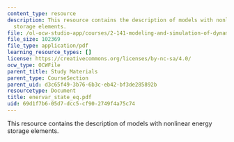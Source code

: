 ```yaml
---
content_type: resource
description: This resource contains the description of models with nonlinear energy
  storage elements.
file: /ol-ocw-studio-app/courses/2-141-modeling-and-simulation-of-dynamic-systems-fall-2006/69d1f7b605d7dcc5cf902749f4a75c74_enervar_state_eq.pdf
file_size: 102369
file_type: application/pdf
learning_resource_types: []
license: https://creativecommons.org/licenses/by-nc-sa/4.0/
ocw_type: OCWFile
parent_title: Study Materials
parent_type: CourseSection
parent_uid: d3c65f49-3b76-6b3c-eb42-bf3de285892b
resourcetype: Document
title: enervar_state_eq.pdf
uid: 69d1f7b6-05d7-dcc5-cf90-2749f4a75c74
---
```

This resource contains the description of models with nonlinear energy storage elements.